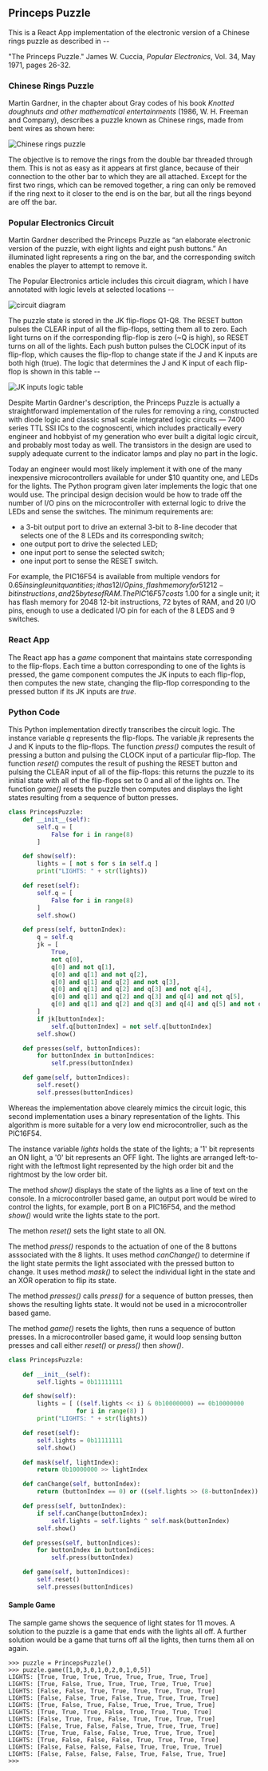## Princeps Puzzle

This is a React App implementation of the electronic version of a Chinese rings puzzle as described in --

"The Princeps Puzzle." James W. Cuccia, *Popular Electronics*, Vol. 34, May 1971, pages 26-32.

### Chinese Rings Puzzle

Martin Gardner, in the chapter about Gray codes of his book *Knotted doughnuts and other mathematical entertainments* (1986, W. H. Freeman and Company), describes a puzzle known as Chinese rings, made from bent wires as shown here:

![Chinese rings puzzle](https://github.com/sigfredonin/react-app-princeps-puzzle/blob/master/chinese-rings.jpg "Chinese rings puzzle")

The objective is to remove the rings from the double bar threaded through them. This is not as easy as it appears at first glance, because of their connection to the other bar to which they are all attached. Except for the first two rings, which can be removed together, a ring can only be removed if the ring next to it closer to the end is on the bar, but all the rings beyond are off the bar.

### Popular Electronics Circuit

Martin Gardner described the Princeps Puzzle as “an elaborate electronic version of the puzzle, with eight lights and eight push buttons.” An illuminated light represents a ring on the bar, and the corresponding switch enables the player to attempt to remove it.

The Popular Electronics article includes this circuit diagram, which I have annotated with logic levels at selected locations --

![circuit diagram](https://github.com/sigfredonin/react-app-princeps-puzzle/blob/master/circuit-diagram.jpg "Princeps Puzzle circuit")

The puzzle state is stored in the JK flip-flops Q1-Q8.  The RESET button pulses the CLEAR input of all the flip-flops, setting them all to zero.  Each light turns on if the corresponding flip-flop is zero (~Q is high), so RESET turns on all of the lights.  Each push button pulses the CLOCK input of its flip-flop, which causes the flip-flop to change state if the J and K inputs are both high (true).  The logic that determines the J and K input of each flip-flop is shown in this table --

![JK inputs logic table](https://github.com/sigfredonin/react-app-princeps-puzzle/blob/master/JK-inputs.png "JK Inputs Table")

Despite Martin Gardner's description, the Princeps Puzzle is actually a straightforward implementation of the rules for removing a ring, constructed with diode logic and classic small scale integrated logic circuits — 7400 series TTL SSI ICs to the cognoscenti, which includes practically every engineer and hobbyist of my generation who ever built a digital logic circuit, and probably most today as well. The transistors in the design are used to supply adequate current to the indicator lamps and play no part in the logic.

Today an engineer would most likely implement it with one of the many inexpensive
microcontrollers available for under $10 quantity one, and LEDs for the lights.
The Python program given later implements the logic that one would use.  The principal design decision would be how to trade off the number of I/O pins on the microcontroller with external logic to drive the LEDs and sense the switches.  The minimum requirements are:

* a 3-bit output port to drive an external 3-bit to 8-line decoder that selects one of the 8 LEDs and its corresponding switch;
* one output port to drive the selected LED;
* one input port to sense the selected switch;
* one input port to sense the RESET switch.

For example, the PIC16F54 is available from multiple vendors for $0.65 in single unit quantities; it has 12 I/O pins, flash memory for 512 12-bit instructions, and 25 bytes of RAM.  The PIC16F57 costs ~$1.00 for a single unit; it has flash memory for 2048 12-bit instructions, 72 bytes of RAM, and 20 I/O pins, enough to use a dedicated I/O pin for each of the 8 LEDS and 9 switches.

### React App

The React app has a *game* component that maintains state corresponding to the flip-flops.  Each time a button corresponding to one of the lights is pressed, the game component computes the JK inputs to each flip-flop, then computes the new state, changing the flip-flop corresponding to the pressed button if its JK inputs are *true*.

### Python Code

This Python implementation directly transcribes the circuit logic. The instance variable *q* represents the flip-flops. The variable *jk* represents the J and K inputs to the flip-flops. The function *press()* computes the result of pressing a button and pulsing the CLOCK input of a particular flip-flop. The function *reset()* computes the result of pushing the RESET button and pulsing the CLEAR input of all of the flip-flops: this returns the puzzle to its initial state with all of the flip-flops set to 0 and all of the lights on. The function *game()* resets the puzzle then computes and displays the light states resulting from a sequence of button presses.

```python
class PrincepsPuzzle:
    def __init__(self):
        self.q = [
            False for i in range(8)
        ]

    def show(self):
        lights = [ not s for s in self.q ]
        print("LIGHTS: " + str(lights))

    def reset(self):
        self.q = [
            False for i in range(8)
        ]
        self.show()

    def press(self, buttonIndex):
        q = self.q
        jk = [
            True,
            not q[0],
            q[0] and not q[1],
            q[0] and q[1] and not q[2],
            q[0] and q[1] and q[2] and not q[3],
            q[0] and q[1] and q[2] and q[3] and not q[4],
            q[0] and q[1] and q[2] and q[3] and q[4] and not q[5],
            q[0] and q[1] and q[2] and q[3] and q[4] and q[5] and not q[6],
        ]
        if jk[buttonIndex]:
            self.q[buttonIndex] = not self.q[buttonIndex]
        self.show()

    def presses(self, buttonIndices):
        for buttonIndex in buttonIndices:
            self.press(buttonIndex)

    def game(self, buttonIndices):
        self.reset()
        self.presses(buttonIndices)
```
Whereas the implementation above clearely mimics the circuit logic, this second implementation uses a binary representation of the lights.  This algorithm is more suitable for a very low end microcontroller, such as the PIC16F54.

The instance variable *lights* holds the state of the lights; a '1' bit represents an ON light, a '0' bit represents an OFF light.  The lights are arranged left-to-right with the leftmost light represented by the high order bit and the rightmost by the low order bit.

The method *show()* displays the state of the lights as a line of text on the console.  In a microcontroller based game, an output port would be wired to control the lights, for example, port B on a PIC16F54, and the method *show()* would write the lights state to the port.

The methon *reset()* sets the light state to all ON.

The method *press()* responds to the actuation of one of the 8 buttons asssociated with the 8 lights.
It uses method *canChange()* to determine if the light state permits the light associated with the pressed button to change.
It uses method *mask()* to select the individual light in the state and an XOR operation to flip its state.

The method *presses()* calls *press()* for a sequence of button presses, then shows the resulting lights state.  It would not be used in a microcontroller based game.

The method *game()* resets the lights, then runs a sequence of button presses.
In a microcontroller based game, it would loop sensing button presses and call either *reset()* or *press()* then *show()*.

```python
class PrincepsPuzzle:

    def __init__(self):
        self.lights = 0b11111111

    def show(self):
        lights = [ ((self.lights << i) & 0b10000000) == 0b10000000
                   for i in range(8) ]
        print("LIGHTS: " + str(lights))

    def reset(self):
        self.lights = 0b11111111
        self.show()

    def mask(self, lightIndex):
        return 0b10000000 >> lightIndex

    def canChange(self, buttonIndex):
        return (buttonIndex == 0) or ((self.lights >> (8-buttonIndex)) == 1)

    def press(self, buttonIndex):
        if self.canChange(buttonIndex):
            self.lights = self.lights ^ self.mask(buttonIndex)
        self.show()

    def presses(self, buttonIndices):
        for buttonIndex in buttonIndices:
            self.press(buttonIndex)

    def game(self, buttonIndices):
        self.reset()
        self.presses(buttonIndices)
```

#### Sample Game

The sample game shows the sequence of light states for 11 moves. A solution to the puzzle is a game that ends with the lights all off. A further solution would be a game that turns off all the lights, then turns them all on again.

```
>>> puzzle = PrincepsPuzzle()
>>> puzzle.game([1,0,3,0,1,0,2,0,1,0,5])
LIGHTS: [True, True, True, True, True, True, True, True]
LIGHTS: [True, False, True, True, True, True, True, True]
LIGHTS: [False, False, True, True, True, True, True, True]
LIGHTS: [False, False, True, False, True, True, True, True]
LIGHTS: [True, False, True, False, True, True, True, True]
LIGHTS: [True, True, True, False, True, True, True, True]
LIGHTS: [False, True, True, False, True, True, True, True]
LIGHTS: [False, True, False, False, True, True, True, True]
LIGHTS: [True, True, False, False, True, True, True, True]
LIGHTS: [True, False, False, False, True, True, True, True]
LIGHTS: [False, False, False, False, True, True, True, True]
LIGHTS: [False, False, False, False, True, False, True, True]
>>> 
```
